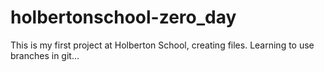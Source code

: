 # holbertonschool-zero_day

This is my first project at Holberton School, creating files.
Learning to use branches in git...
